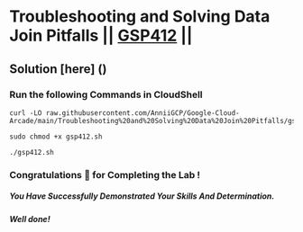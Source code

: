 # Troubleshooting and Solving Data Join Pitfalls || [GSP412](https://www.cloudskillsboost.google/focuses/3638?parent=catalog) ||

## Solution [here] ()
### Run the following Commands in CloudShell

```
curl -LO raw.githubusercontent.com/AnniiGCP/Google-Cloud-Arcade/main/Troubleshooting%20and%20Solving%20Data%20Join%20Pitfalls/gsp412.sh

sudo chmod +x gsp412.sh

./gsp412.sh
```

### Congratulations 🎉 for Completing the Lab !

##### *You Have Successfully Demonstrated Your Skills And Determination.*

#### *Well done!*

 

 
